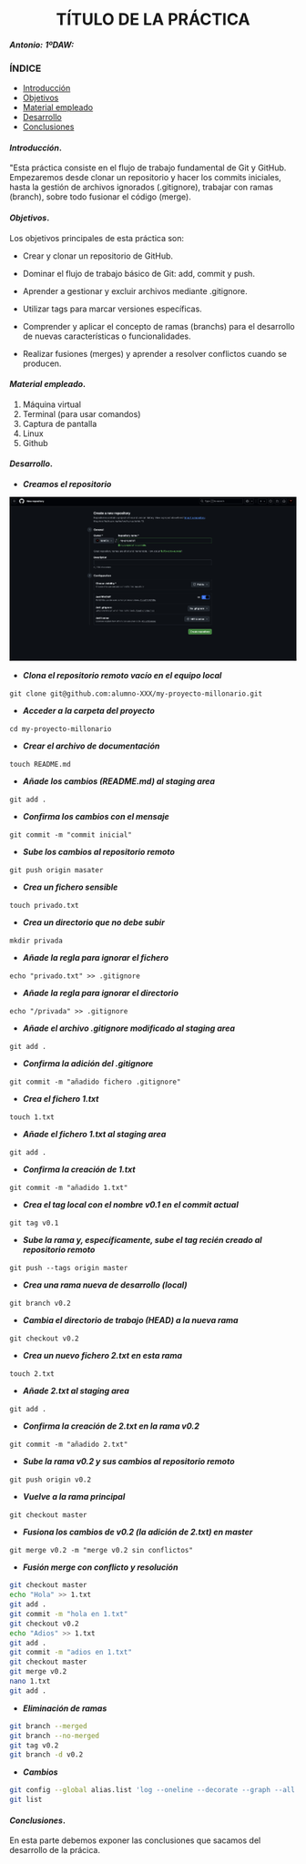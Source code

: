 
<center>

# TÍTULO DE LA PRÁCTICA


</center>

***Antonio:***
***1ºDAW:*** 

### ÍNDICE

+ [Introducción](#id1)
+ [Objetivos](#id2)
+ [Material empleado](#id3)
+ [Desarrollo](#id4)
+ [Conclusiones](#id5)


#### ***Introducción***. <a name="id1"></a>

"Esta práctica consiste en el flujo de trabajo fundamental de Git y GitHub. Empezaremos desde clonar un repositorio y hacer los commits iniciales, hasta la gestión de archivos ignorados (.gitignore), trabajar con ramas (branch), sobre todo fusionar el código (merge).

#### ***Objetivos***. <a name="id2"></a>

Los objetivos principales de esta práctica son:

- Crear y clonar un repositorio de GitHub.

- Dominar el flujo de trabajo básico de Git: add, commit y push.

- Aprender a gestionar y excluir archivos mediante .gitignore.

- Utilizar tags para marcar versiones específicas.

- Comprender y aplicar el concepto de ramas (branchs) para el desarrollo de nuevas características o funcionalidades.

- Realizar fusiones (merges) y aprender a resolver conflictos cuando se producen.

#### ***Material empleado***. <a name="id3"></a>

1. Máquina virtual
2. Terminal (para usar comandos)
3. Captura de pantalla
4. Linux
5. Github 

#### ***Desarrollo***. <a name="id4"></a>

- ***Creamos el repositorio*** 

![Mi Foto](img/crear-repo.png)


- ***Clona el repositorio remoto vacío en el equipo local***

```git clone git@github.com:alumno-XXX/my-proyecto-millonario.git```
- ***Acceder a la carpeta del proyecto***

```cd my-proyecto-millonario```
- ***Crear el archivo de documentación***

```touch README.md```
- ***Añade los cambios (README.md) al staging area***

```git add .```
- ***Confirma los cambios con el mensaje***

```git commit -m "commit inicial"```
- ***Sube los cambios al repositorio remoto***

```git push origin masater```

- ***Crea un fichero sensible***

```touch privado.txt```
- ***Crea un directorio que no debe subir***

```mkdir privada```
- ***Añade la regla para ignorar el fichero***

```echo "privado.txt" >> .gitignore```
- ***Añade la regla para ignorar el directorio***

```echo "/privada" >> .gitignore```
- ***Añade el archivo .gitignore modificado al staging area***

```git add .```
- ***Confirma la adición del .gitignore***

```git commit -m "añadido fichero .gitignore"```
- ***Crea el fichero 1.txt***

```touch 1.txt```
- ***Añade el fichero 1.txt al staging area***

```git add .```
- ***Confirma la creación de 1.txt***

```git commit -m "añadido 1.txt"```
- ***Crea el tag local con el nombre v0.1 en el commit actual***

```git tag v0.1```
- ***Sube la rama y, específicamente, sube el tag recién creado al repositorio remoto***

```git push --tags origin master```
- ***Crea una rama nueva de desarrollo (local)***

```git branch v0.2```
- ***Cambia el directorio de trabajo (HEAD) a la nueva rama***

```git checkout v0.2```
- ***Crea un nuevo fichero 2.txt en esta rama***

```touch 2.txt```
- ***Añade 2.txt al staging area***

```git add .```
- ***Confirma la creación de 2.txt en la rama v0.2***

```git commit -m "añadido 2.txt"```
- ***Sube la rama v0.2 y sus cambios al repositorio remoto***

```git push origin v0.2```
- ***Vuelve a la rama principal***

```git checkout master```
- ***Fusiona los cambios de v0.2 (la adición de 2.txt) en master***

```git merge v0.2 -m "merge v0.2 sin conflictos"```
- ***Fusión merge con conflicto y resolución***

```bash
git checkout master
echo "Hola" >> 1.txt
git add .
git commit -m "hola en 1.txt"
git checkout v0.2
echo "Adios" >> 1.txt
git add .
git commit -m "adios en 1.txt"
git checkout master
git merge v0.2
nano 1.txt
git add .
```

- ***Eliminación de ramas***

```bash
git branch --merged
git branch --no-merged
git tag v0.2
git branch -d v0.2
```

- ***Cambios***

```bash
git config --global alias.list 'log --oneline --decorate --graph --all'
git list
```
#### ***Conclusiones***. <a name="id5"></a>

En esta parte debemos exponer las conclusiones que sacamos del desarrollo de la prácica.
